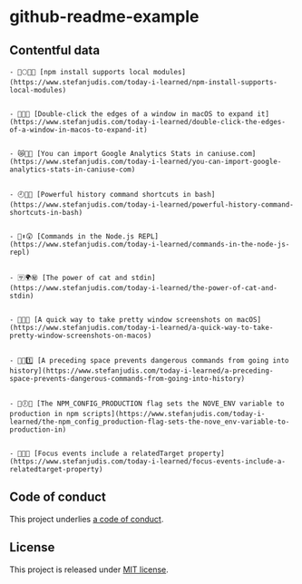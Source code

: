 # github-readme-example

## Contentful data




















































<!-- CONTENTFUL_START -->

    - 🙊🌕🇬🇧 [npm install supports local modules](https://www.stefanjudis.com/today-i-learned/npm-install-supports-local-modules)
  

    - 🐆💏🐨 [Double-click the edges of a window in macOS to expand it](https://www.stefanjudis.com/today-i-learned/double-click-the-edges-of-a-window-in-macos-to-expand-it)
  

    - 😿🍧🍖 [You can import Google Analytics Stats in caniuse.com](https://www.stefanjudis.com/today-i-learned/you-can-import-google-analytics-stats-in-caniuse-com)
  

    - 🕘🔩😟 [Powerful history command shortcuts in bash](https://www.stefanjudis.com/today-i-learned/powerful-history-command-shortcuts-in-bash)
  

    - 👘⬆️😲 [Commands in the Node.js REPL](https://www.stefanjudis.com/today-i-learned/commands-in-the-node-js-repl)
  

    - 🈂🌍㊙️ [The power of cat and stdin](https://www.stefanjudis.com/today-i-learned/the-power-of-cat-and-stdin)
  

    - 📘🍴😏 [A quick way to take pretty window screenshots on macOS](https://www.stefanjudis.com/today-i-learned/a-quick-way-to-take-pretty-window-screenshots-on-macos)
  

    - 🚨💷1️⃣ [A preceding space prevents dangerous commands from going into history](https://www.stefanjudis.com/today-i-learned/a-preceding-space-prevents-dangerous-commands-from-going-into-history)
  

    - 🌠🕖🎻 [The NPM_CONFIG_PRODUCTION flag sets the NOVE_ENV variable to production in npm scripts](https://www.stefanjudis.com/today-i-learned/the-npm_config_production-flag-sets-the-nove_env-variable-to-production-in)
  

    - 🌱🚒🏥 [Focus events include a relatedTarget property](https://www.stefanjudis.com/today-i-learned/focus-events-include-a-relatedtarget-property)
  
<!-- CONTENTFUL_END -->
  
  
  
  
  
  
  
  
  
  
  
  
  
  
  
  
  
  
  
  
  
  
  
  
  
  
  
  
  
  
  
  
  
  
  
  
  
  
  
  
  
  
  
  
  
  
  
  
  
  
  

## Code of conduct

This project underlies [a code of conduct](./CODE-OF-CONDUCT.md).

## License

This project is released under [MIT license](./LICENSE).
